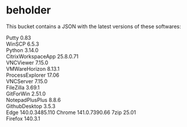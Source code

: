 # beholder
This bucket contains a JSON with the latest versions of these softwares:

Putty              0.83          
WinSCP             6.5.3         
Python             3.14.0        
CitrixWorkspaceApp 25.8.0.71     
VNCViewer          7.15.0        
VMWareHorizon      8.13.1        
ProcessExplorer    17.06         
VNCServer          7.15.0        
FileZilla          3.69.1        
GitForWin          2.51.0        
NotepadPlusPlus    8.8.6         
GithubDesktop      3.5.3         
Edge               140.0.3485.110
Chrome             141.0.7390.66 
7zip               25.01         
Firefox            140.3.1         



